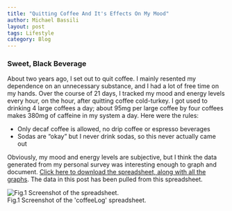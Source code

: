 ```yaml
---
title: "Quitting Coffee And It's Effects On My Mood"
author: Michael Bassili
layout: post
tags: Lifestyle
category: Blog
---
```


### Sweet, Black Beverage

About two years ago, I set out to quit coffee. I mainly resented my dependence on an unnecessary substance, and I had a lot of free time on my hands. Over the course of 21 days, I tracked my mood and energy levels every hour, on the hour, after quitting coffee cold-turkey. I got used to drinking 4 large coffees a day; about 95mg per large coffee by four coffees makes 380mg of caffeine in my system a day. Here were the rules:

- Only decaf coffee is allowed, no drip coffee or espresso beverages
- Sodas are “okay” but I never drink sodas, so this never actually came out
 
Obviously, my mood and energy levels are subjective, but I think the data generated from my personal survey was interesting enough to graph and document. [Click here to download the spreadsheet, along with all the graphs](/assets/quittingCoffee/coffeeLog.xlsx). The data in this post has been pulled from this spreadsheet.

<img id="aboutPhoto" src="{{site.baseurl}}/assets/quittingCoffee/coffee-log-spreadsheet.png" alt="Fig.1 Screenshot of the spreadsheet.">
<figcaption>Fig.1 Screenshot of the 'coffeeLog' spreadsheet.</figcaption>
